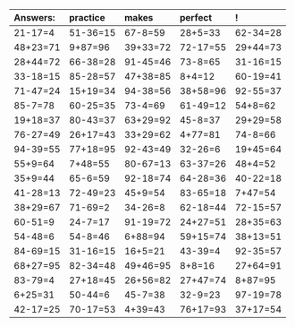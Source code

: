 | Answers: | practice | makes | perfect | ! |
| :--- | :--- | :--- | :--- | :--- |
| 21-17=4 | 51-36=15 | 67-8=59 | 28+5=33 | 62-34=28 | 
| 48+23=71 | 9+87=96 | 39+33=72 | 72-17=55 | 29+44=73 | 
| 28+44=72 | 66-38=28 | 91-45=46 | 73-8=65 | 31-16=15 | 
| 33-18=15 | 85-28=57 | 47+38=85 | 8+4=12 | 60-19=41 | 
| 71-47=24 | 15+19=34 | 94-38=56 | 38+58=96 | 92-55=37 | 
| 85-7=78 | 60-25=35 | 73-4=69 | 61-49=12 | 54+8=62 | 
| 19+18=37 | 80-43=37 | 63+29=92 | 45-8=37 | 29+29=58 | 
| 76-27=49 | 26+17=43 | 33+29=62 | 4+77=81 | 74-8=66 | 
| 94-39=55 | 77+18=95 | 92-43=49 | 32-26=6 | 19+45=64 | 
| 55+9=64 | 7+48=55 | 80-67=13 | 63-37=26 | 48+4=52 | 
| 35+9=44 | 65-6=59 | 92-18=74 | 64-28=36 | 40-22=18 | 
| 41-28=13 | 72-49=23 | 45+9=54 | 83-65=18 | 7+47=54 | 
| 38+29=67 | 71-69=2 | 34-26=8 | 62-18=44 | 72-15=57 | 
| 60-51=9 | 24-7=17 | 91-19=72 | 24+27=51 | 28+35=63 | 
| 54-48=6 | 54-8=46 | 6+88=94 | 59+15=74 | 38+13=51 | 
| 84-69=15 | 31-16=15 | 16+5=21 | 43-39=4 | 92-35=57 | 
| 68+27=95 | 82-34=48 | 49+46=95 | 8+8=16 | 27+64=91 | 
| 83-79=4 | 27+18=45 | 26+56=82 | 27+47=74 | 8+87=95 | 
| 6+25=31 | 50-44=6 | 45-7=38 | 32-9=23 | 97-19=78 | 
| 42-17=25 | 70-17=53 | 4+39=43 | 76+17=93 | 37+17=54 | 
